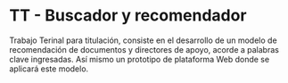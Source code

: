 # TT - Buscador y recomendador
Trabajo Terinal para titulación, consiste en el desarrollo de un modelo de recomendación de documentos y directores de apoyo, acorde a palabras clave ingresadas. Así mismo un prototipo de plataforma Web donde se aplicará este modelo.
